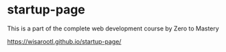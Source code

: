 # startup-page

This is a part of the complete web development course by Zero to Mastery

https://wisarootl.github.io/startup-page/

